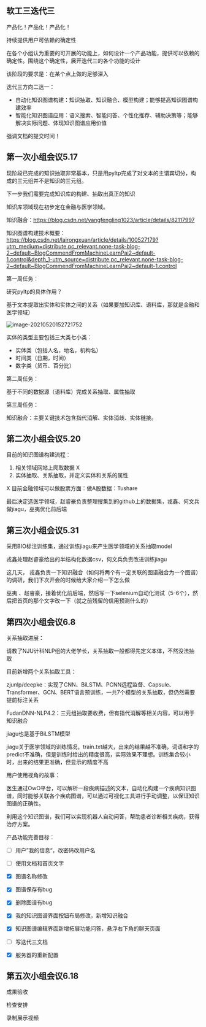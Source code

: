 ## 软工三迭代三

产品化！产品化！产品化！

持续提供用户可依赖的确定性

在各个小组认为重要的可开展的功能上，如何设计一个产品功能，提供可以依赖的确定性。围绕这个确定性，展开迭代三的各个功能的设计

该阶段的要求是：在某个点上做的足够深入

迭代三方向二选一：

- 自动化知识图谱构建：知识抽取、知识融合、模型构建；能够提高知识图谱构建效率
- 智能化知识图谱应用：语义搜索、智能问答、个性化推荐、辅助决策等；能够解决实际问题、体现知识图谱应用价值

强调文档的提交时间！



## 第一次小组会议5.17

现阶段已完成的知识抽取非常基本，只是用pyltp完成了对文本的主谓宾切分，构成的三元组并不是知识的三元组。

下一步我们需要完成知识库的构建、抽取出真正的知识

知识库领域现在初步定在金融与医学领域。

知识融合：https://blog.csdn.net/yangfengling1023/article/details/82117997

知识图谱构建技术概要：https://blog.csdn.net/lairongxuan/article/details/100527179?utm_medium=distribute.pc_relevant.none-task-blog-2~default~BlogCommendFromMachineLearnPai2~default-1.control&depth_1-utm_source=distribute.pc_relevant.none-task-blog-2~default~BlogCommendFromMachineLearnPai2~default-1.control



第一周任务：

研究pyltp的具体作用？

基于文本提取出实体和实体之间的关系（如果要加知识库、语料库，那就是金融和医学领域）

![image-20210520152721752](C:\Users\hewenbing\AppData\Roaming\Typora\typora-user-images\image-20210520152721752.png)



实体的类型主要包括三大类七小类：

- 实体类（包括人名，地名，机构名）
- 时间类（日期，时间）
- 数字类（货币、百分比）



第二周任务：

基于不同的数据源（语料库）完成关系抽取、属性抽取



第三周任务：

知识融合：主要关键技术包含指代消解、实体消歧、实体链接。



## 第二次小组会议5.20

目前的知识图谱构建流程：

1. 相关领域网站上爬取数据  X
2. 实体抽取、关系抽取，并定义实体和关系的属性



X 目前金融领域可以做股票方面：做A股数据：Tushare

最后决定选医学领域，赵睿豪负责整理搜集到的github上的数据集，戎鑫、何文兵做jiagu，巫夷优化前后端



## 第三次小组会议5.31

采用BIO标注训练集，通过训练jiagu来产生医学领域的关系抽取model

戎鑫处理赵睿豪给出的半结构化数据csv，何文兵负责改进训练jiagu

这几天， 戎鑫负责一下知识融合（如何将两个有一定关联的图谱融合为一个图谱）的调研，我们下次开会的时候给大家介绍一下怎么做

巫夷 、赵睿豪，接着优化前后端，然后写一下selenium自动化测试（5-6个），然后把首页的那个文字改一下（就之前残留的信用预测什么的）



## 第四次小组会议6.8

关系抽取进展：

请教了NJU计科NLP组的大佬学长，关系抽取一般都得先定义本体，不然没法抽取

目前新增两个关系抽取工具：

zjunlp/deepke：实现了CNN、BiLSTM、PCNN远程监督、Capsule、Transformer、GCN、BERT语言预训练，一共7个模型的关系抽取，但仍然需要提前标注关系

FudanDNN-NLP4.2：三元组抽取要收费，但有指代消解等相关内容，可以用于知识融合

jiagu也是基于BiLSTM模型

jiagu关于医学领域的训练情况，train.txt越大，出来的结果越不准确，词语和字的predict不准确，但是训练时给出的精度很高，实际效果不理想。训练集合较小时，出来的结果更准确，但显示的精度不高



用户使用视角的故事：

医生通过OwO平台，可以解析一段疾病描述的文本，自动化构建一个疾病知识图谱，同时能够关联各个疾病图谱，可以通过可视化工具进行手动调整，以保证知识图谱的正确性。

利用这个知识图谱，我们可以实现机器人自动问答，帮助患者诊断相关疾病，获得治疗方案。



产品功能完善目标：

- [ ] 用户”我的信息“，改密码改用户名
- [ ] 使用文档和首页文字
- [x] 图谱名称修改
- [x] 图谱保存有bug
- [x] 删除图谱有bug
- [x] 我的知识图谱界面按钮布局修改，新增知识融合
- [x] 知识图谱编辑界面新增拓展功能问答，悬浮右下角的聊天页面
- [ ] 写迭代三文档
- [x] 服务器的重新配置



## 第五次小组会议6.18

成果验收

检查安排

录制展示视频